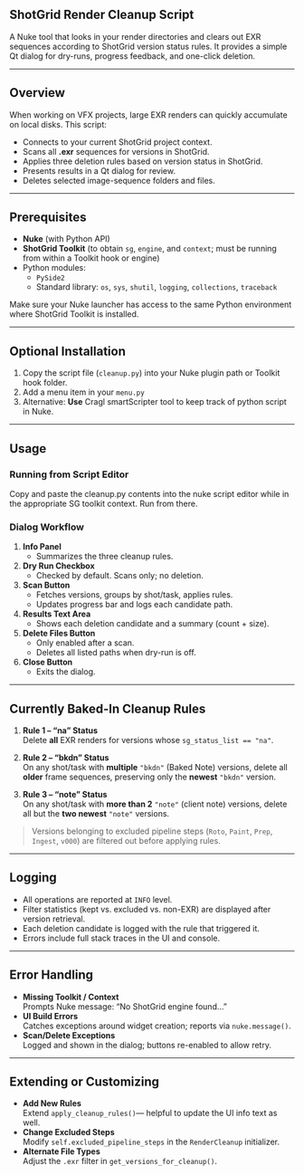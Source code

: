 ## ShotGrid Render Cleanup Script

A Nuke tool that looks in your render directories and clears out EXR sequences according to ShotGrid version status rules. It provides a simple Qt dialog for dry-runs, progress feedback, and one-click deletion.

---

## Overview

When working on VFX projects, large EXR renders can quickly accumulate on local disks. This script:

- Connects to your current ShotGrid project context.  
- Scans all **.exr** sequences for versions in ShotGrid.  
- Applies three deletion rules based on version status in ShotGrid.  
- Presents results in a Qt dialog for review.  
- Deletes selected image-sequence folders and files.

---

## Prerequisites

- **Nuke** (with Python API)  
- **ShotGrid Toolkit** (to obtain `sg`, `engine`, and `context`; must be running from within a Toolkit hook or engine)  
- Python modules:  
  - `PySide2`
  - Standard library: `os`, `sys`, `shutil`, `logging`, `collections`, `traceback`

Make sure your Nuke launcher has access to the same Python environment where ShotGrid Toolkit is installed.

---

## Optional Installation

1. Copy the script file (`cleanup.py`) into your Nuke plugin path or Toolkit hook folder.  
2. Add a menu item in your `menu.py`
3. Alternative: **Use** Cragl smartScripter tool to keep track of python script in Nuke.

---

## Usage

### Running from Script Editor

Copy and paste the cleanup.py contents into the nuke script editor while in the appropriate SG toolkit context. Run from there.


### Dialog Workflow

1. **Info Panel**  
   - Summarizes the three cleanup rules.  
2. **Dry Run Checkbox**  
   - Checked by default. Scans only; no deletion.  
3. **Scan Button**  
   - Fetches versions, groups by shot/task, applies rules.  
   - Updates progress bar and logs each candidate path.  
4. **Results Text Area**  
   - Shows each deletion candidate and a summary (count + size).  
5. **Delete Files Button**  
   - Only enabled after a scan.  
   - Deletes all listed paths when dry-run is off.  
6. **Close Button**  
   - Exits the dialog.

---

## Currently Baked-In Cleanup Rules

1. **Rule 1 – “na” Status**  
   Delete **all** EXR renders for versions whose `sg_status_list == "na"`.

2. **Rule 2 – “bkdn” Status**  
   On any shot/task with **multiple** `"bkdn"` (Baked Note) versions, delete all **older** frame sequences, preserving only the **newest** `"bkdn"` version.

3. **Rule 3 – “note” Status**  
   On any shot/task with **more than 2** `"note"` (client note) versions, delete all but the **two newest** `"note"` versions.

> Versions belonging to excluded pipeline steps (`Roto`, `Paint`, `Prep`, `Ingest`, `v000`) are filtered out before applying rules.

---

## Logging

- All operations are reported at `INFO` level.  
- Filter statistics (kept vs. excluded vs. non-EXR) are displayed after version retrieval.  
- Each deletion candidate is logged with the rule that triggered it.  
- Errors include full stack traces in the UI and console.

---

## Error Handling

- **Missing Toolkit / Context**  
  Prompts Nuke message: “No ShotGrid engine found…”  
- **UI Build Errors**  
  Catches exceptions around widget creation; reports via `nuke.message()`.  
- **Scan/Delete Exceptions**  
  Logged and shown in the dialog; buttons re-enabled to allow retry.

---

## Extending or Customizing

- **Add New Rules**  
  Extend `apply_cleanup_rules()`— helpful to update the UI info text as well.  
- **Change Excluded Steps**  
  Modify `self.excluded_pipeline_steps` in the `RenderCleanup` initializer.  
- **Alternate File Types**  
  Adjust the `.exr` filter in `get_versions_for_cleanup()`.  
